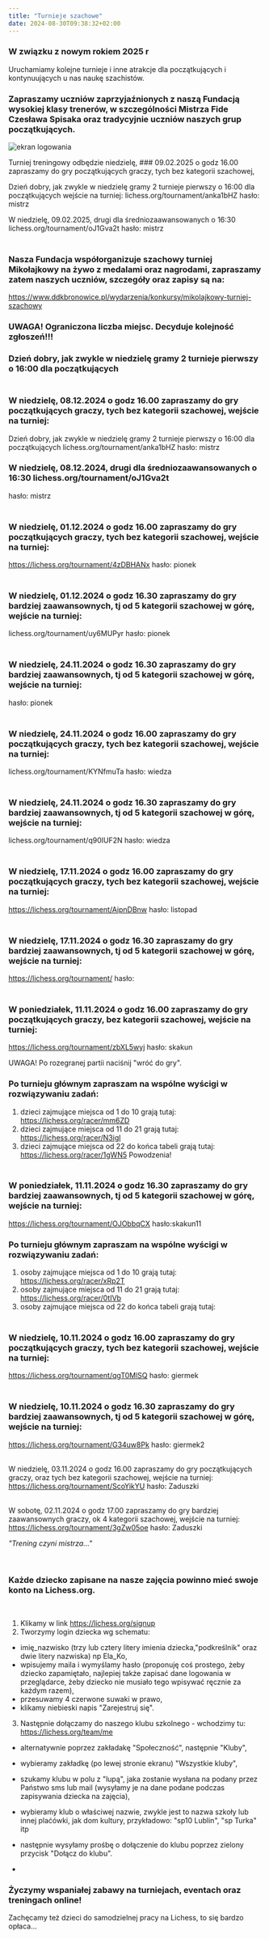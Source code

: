 ```yaml
---
title: "Turnieje szachowe"
date: 2024-08-30T09:38:32+02:00
---
```

### W związku z nowym rokiem 2025 r 
Uruchamiamy kolejne turnieje i inne atrakcje dla początkujących i kontynuujących u nas naukę szachistów. 


### Zapraszamy uczniów zaprzyjaźnionych z naszą Fundacją wysokiej klasy trenerów, w szczególności Mistrza Fide Czesława Spisaka oraz tradycyjnie uczniów naszych grup początkujących.
![ekran logowania](/uploads/czeslaw.jpg)

Turniej treningowy odbędzie niedzielę, ### 09.02.2025 o godz 16.00 zapraszamy do gry początkujących graczy, tych bez kategorii szachowej, 


Dzień dobry, jak zwykle w niedzielę gramy 2 turnieje pierwszy o 16:00 dla początkujących 
wejście na turniej:
lichess.org/tournament/anka1bHZ 
hasło: mistrz

W niedzielę, 09.02.2025, drugi dla średniozaawansowanych o 16:30 lichess.org/tournament/oJ1Gva2t
hasło: mistrz

### <br> Nasza Fundacja współorganizuje szachowy turniej Mikołajkowy na żywo z medalami oraz nagrodami, zapraszamy zatem naszych uczniów, szczegóły oraz zapisy są na:

https://www.ddkbronowice.pl/wydarzenia/konkursy/mikolajkowy-turniej-szachowy

### UWAGA! Ograniczona liczba miejsc. Decyduje kolejność zgłoszeń!!!

### Dzień dobry, jak zwykle w niedzielę gramy 2 turnieje pierwszy o 16:00 dla początkujących 

### <br>W niedzielę, 08.12.2024 o godz 16.00 zapraszamy do gry początkujących graczy, tych bez kategorii szachowej, wejście na turniej:

Dzień dobry, jak zwykle w niedzielę gramy 2 turnieje pierwszy o 16:00 dla początkujących 
lichess.org/tournament/anka1bHZ
hasło: mistrz


### W niedzielę, 08.12.2024, drugi dla średniozaawansowanych o 16:30 lichess.org/tournament/oJ1Gva2t 
hasło: mistrz


### <br>W niedzielę, 01.12.2024 o godz 16.00 zapraszamy do gry początkujących graczy, tych bez kategorii szachowej, wejście na turniej:
https://lichess.org/tournament/4zDBHANx 
hasło: pionek

### <br>W niedzielę, 01.12.2024 o godz 16.30 zapraszamy do gry bardziej zaawansownych, tj od 5 kategorii szachowej w górę, wejście na turniej:
 lichess.org/tournament/uy6MUPyr 
 hasło: pionek

 
### <br>W niedzielę, 24.11.2024 o godz 16.30 zapraszamy do gry bardziej zaawansownych, tj od 5 kategorii szachowej w górę, wejście na turniej:
hasło: pionek

### <br>W niedzielę, 24.11.2024 o godz 16.00 zapraszamy do gry początkujących graczy, tych bez kategorii szachowej, wejście na turniej:
lichess.org/tournament/KYNfmuTa
hasło: wiedza
<br>
### <br>W niedzielę, 24.11.2024 o godz 16.30 zapraszamy do gry bardziej zaawansownych, tj od 5 kategorii szachowej w górę, wejście na turniej:
lichess.org/tournament/q90IUF2N
hasło: wiedza

### <br>W niedzielę, 17.11.2024 o godz 16.00 zapraszamy do gry początkujących graczy, tych bez kategorii szachowej, wejście na turniej:
https://lichess.org/tournament/AipnDBnw
hasło: listopad
<br>
### <br>W niedzielę, 17.11.2024 o godz 16.30 zapraszamy do gry bardziej zaawansownych, tj od 5 kategorii szachowej w górę, wejście na turniej:
https://lichess.org/tournament/
hasło: 



### <br>W poniedziałek, 11.11.2024 o godz 16.00 zapraszamy do gry początkujących graczy, bez kategorii szachowej, wejście na turniej:
https://lichess.org/tournament/zbXL5wyj
hasło: skakun

UWAGA! Po rozegranej partii naciśnij "wróć do gry". 

### Po turnieju głównym zapraszam na wspólne wyścigi w rozwiązywaniu zadań:
1. dzieci zajmujące miejsca od 1 do 10 grają tutaj: https://lichess.org/racer/mm6ZD
2. dzieci zajmujące miejsca od 11 do 21 grają tutaj: https://lichess.org/racer/N3igl
3. dzieci zajmujące miejsca od 22 do końca tabeli grają tutaj: https://lichess.org/racer/1gWN5
Powodzenia!

### <br>W poniedziałek, 11.11.2024 o godz 16.30 zapraszamy do gry bardziej zaawansownych, tj od 5 kategorii szachowej w górę, wejście na turniej:
https://lichess.org/tournament/OJObbqCX
hasło:skakun11

### Po turnieju głównym zapraszam na wspólne wyścigi w rozwiązywaniu zadań:
1. osoby zajmujące miejsca od 1 do 10 grają tutaj: https://lichess.org/racer/xRp2T
2. osoby zajmujące miejsca od 11 do 21 grają tutaj:  https://lichess.org/racer/0tIVb
3. osoby zajmujące miejsca od 22 do końca tabeli grają tutaj:  

### <br>W niedzielę, 10.11.2024 o godz 16.00 zapraszamy do gry początkujących graczy, tych bez kategorii szachowej, wejście na turniej:
https://lichess.org/tournament/qgT0MlSQ
hasło: giermek
<br>
### <br>W niedzielę, 10.11.2024 o godz 16.30 zapraszamy do gry bardziej zaawansownych, tj od 5 kategorii szachowej w górę, wejście na turniej:
https://lichess.org/tournament/G34uw8Pk
hasło: giermek2


<br>W niedzielę, 03.11.2024 o godz 16.00 zapraszamy do gry początkujących graczy, oraz tych bez kategorii szachowej, wejście na turniej:
https://lichess.org/tournament/ScoYikYU
hasło: Zaduszki
<br>

<br>W sobotę, 02.11.2024 o godz 17.00 zapraszamy do gry bardziej zaawansownych graczy, ok 4 kategorii szachowej, wejście na turniej:
https://lichess.org/tournament/3gZw05oe
hasło: Zaduszki


<i>"Trening czyni mistrza..."</i>

<br>

### Każde dziecko zapisane na nasze zajęcia powinno mieć swoje konto na Lichess.org.
<br>

1. Klikamy w link https://lichess.org/signup
2. Tworzymy login dziecka wg schematu: 

- imię_nazwisko (trzy lub cztery litery imienia dziecka,"podkreślnik" oraz dwie litery nazwiska) np Ela_Ko,
- wpisujemy maila i wymyślamy hasło (proponuję coś prostego, żeby dziecko zapamiętało, najlepiej także zapisać dane logowania w przeglądarce, żeby dziecko nie musiało tego wpisywać ręcznie za każdym razem),
- przesuwamy 4 czerwone suwaki w prawo,
- klikamy niebieski napis "Zarejestruj się".

3. Następnie dołączamy do naszego klubu szkolnego - wchodzimy tu: https://lichess.org/team/me

- alternatywnie poprzez zakładakę "Społeczność", następnie "Kluby",
- wybieramy zakładkę (po lewej stronie ekranu) "Wszystkie kluby",
- szukamy klubu w polu z "lupą", jaka zostanie wysłana na podany przez Państwo sms lub mail (wysyłamy je na dane podane podczas zapisywania dziecka na zajęcia),
- wybieramy klub o właściwej nazwie, zwykle jest to nazwa szkoły lub innej plaćówki, jak dom kultury, przykładowo:
  "sp10 Lublin", "sp Turka" itp

- następnie wysyłamy prośbę o dołączenie do klubu poprzez zielony przycisk "Dołącz do klubu".
- 
### Życzymy wspaniałej zabawy na turniejach, eventach oraz treningach online!
Zachęcamy też dzieci do samodzielnej pracy na Lichess, to się bardzo opłaca...
